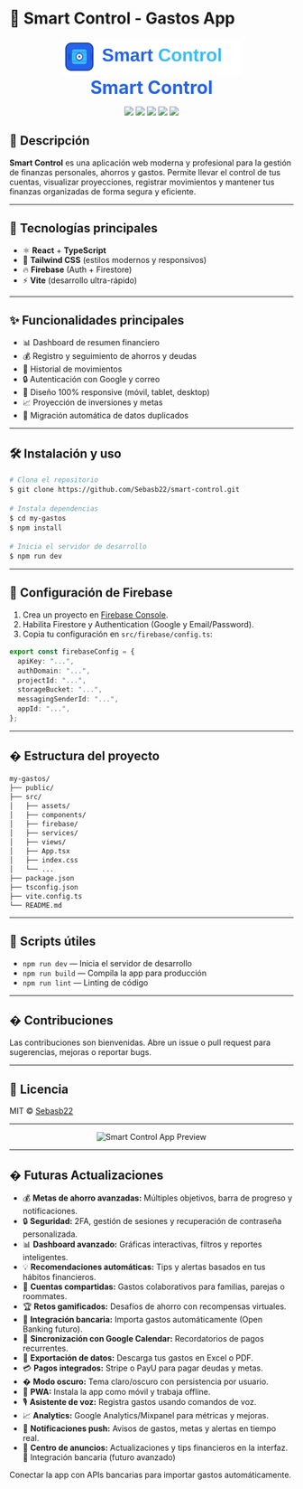 # 💸 Smart Control - Gastos App

<p align="center">
  <img src="public/logo.svg" alt="Smart Control Logo" width="320" />
  <br />
  <span style="font-size:2rem;font-weight:bold;color:#2563eb;">Smart Control</span>
</p>

<p align="center">
  <img src="https://img.shields.io/badge/React-18-blue?logo=react" />
  <img src="https://img.shields.io/badge/TailwindCSS-3.0-38bdf8?logo=tailwindcss" />
  <img src="https://img.shields.io/badge/Firebase-9.0-ffca28?logo=firebase" />
  <img src="https://img.shields.io/badge/TypeScript-4.0-3178c6?logo=typescript" />
  <img src="https://img.shields.io/badge/Vite-4.0-646cff?logo=vite" />
</p>

## 🚀 Descripción

**Smart Control** es una aplicación web moderna y profesional para la gestión de finanzas personales, ahorros y gastos. Permite llevar el control de tus cuentas, visualizar proyecciones, registrar movimientos y mantener tus finanzas organizadas de forma segura y eficiente.

---

## 🧩 Tecnologías principales

- ⚛️ **React** + **TypeScript**
- 🎨 **Tailwind CSS** (estilos modernos y responsivos)
- 🔥 **Firebase** (Auth + Firestore)
- ⚡ **Vite** (desarrollo ultra-rápido)

---

## ✨ Funcionalidades principales

- 📊 Dashboard de resumen financiero
- 💰 Registro y seguimiento de ahorros y deudas
- 📝 Historial de movimientos
- 🔒 Autenticación con Google y correo
- 📱 Diseño 100% responsive (móvil, tablet, desktop)
- 📈 Proyección de inversiones y metas
- 🧹 Migración automática de datos duplicados

---

## 🛠️ Instalación y uso

```bash
# Clona el repositorio
$ git clone https://github.com/Sebasb22/smart-control.git

# Instala dependencias
$ cd my-gastos
$ npm install

# Inicia el servidor de desarrollo
$ npm run dev
```

---

## 🔑 Configuración de Firebase

1. Crea un proyecto en [Firebase Console](https://console.firebase.google.com/).
2. Habilita Firestore y Authentication (Google y Email/Password).
3. Copia tu configuración en `src/firebase/config.ts`:

```ts
export const firebaseConfig = {
  apiKey: "...",
  authDomain: "...",
  projectId: "...",
  storageBucket: "...",
  messagingSenderId: "...",
  appId: "...",
};
```

---

## �️ Estructura del proyecto

```
my-gastos/
├── public/
├── src/
│   ├── assets/
│   ├── components/
│   ├── firebase/
│   ├── services/
│   ├── views/
│   ├── App.tsx
│   ├── index.css
│   └── ...
├── package.json
├── tsconfig.json
├── vite.config.ts
└── README.md
```

---

## 📝 Scripts útiles

- `npm run dev` — Inicia el servidor de desarrollo
- `npm run build` — Compila la app para producción
- `npm run lint` — Linting de código

---

## � Contribuciones

Las contribuciones son bienvenidas. Abre un issue o pull request para sugerencias, mejoras o reportar bugs.

---

## 📄 Licencia

MIT © [Sebasb22](https://github.com/Sebasb22)

---

<p align="center">
  <img src="https://user-images.githubusercontent.com/placeholder/app-preview.png" width="600" alt="Smart Control App Preview" />
</p>

---

## � Futuras Actualizaciones

- 💰 **Metas de ahorro avanzadas:** Múltiples objetivos, barra de progreso y notificaciones.
- 🔒 **Seguridad:** 2FA, gestión de sesiones y recuperación de contraseña personalizada.
- 📊 **Dashboard avanzado:** Gráficas interactivas, filtros y reportes inteligentes.
- 💡 **Recomendaciones automáticas:** Tips y alertas basados en tus hábitos financieros.
- 👥 **Cuentas compartidas:** Gastos colaborativos para familias, parejas o roommates.
- 🏆 **Retos gamificados:** Desafíos de ahorro con recompensas virtuales.
- 🏦 **Integración bancaria:** Importa gastos automáticamente (Open Banking futuro).
- 📱 **Sincronización con Google Calendar:** Recordatorios de pagos recurrentes.
- 💼 **Exportación de datos:** Descarga tus gastos en Excel o PDF.
- 💳 **Pagos integrados:** Stripe o PayU para pagar deudas y metas.
- � **Modo oscuro:** Tema claro/oscuro con persistencia por usuario.
- 📲 **PWA:** Instala la app como móvil y trabaja offline.
- 🎙 **Asistente de voz:** Registra gastos usando comandos de voz.
- 📈 **Analytics:** Google Analytics/Mixpanel para métricas y mejoras.
- 🚀 **Notificaciones push:** Avisos de gastos, metas y alertas en tiempo real.
- 📢 **Centro de anuncios:** Actualizaciones y tips financieros en la interfaz.
  🏦 Integración bancaria (futuro avanzado)

Conectar la app con APIs bancarias para importar gastos automáticamente.
